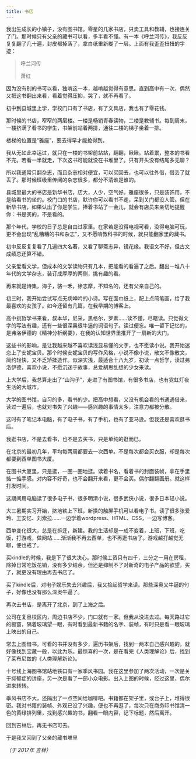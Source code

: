 ```yaml
---
title: 书店
---
```


我出生成长的小镇子，没有图书馆。零星的几家书店，只卖工具和教辅，也接连关了门。那时候只有父亲的藏书可以看，多半看不懂。有一本《呼兰河传》，我反反复复翻了几十遍，封皮都掉落了，拿白纸重新糊了一层。上面有我歪歪扭扭的字迹：

> 呼兰河传
>
> 萧红

因为没有别的书可以看，独啃这一本，越啃越觉得有意思。直到高中有一次，偶然又把这书翻出来看，看着觉得压抑，哭了，就不再看了。

初中到县城里上学，学校门口有了书店，有了文具店，我也有了零花钱。

那时候的书店，窄窄的两层楼。一楼是畅销青春读物，二楼是教辅书。每到周末，一楼挤满了看书的学生，书架前站着两排，通往二楼的梯子坐着一排。

楼梯的位置是“雅座”，要去得早才能抢得到。

我从无如此幸运过，就只在一楼的书架前站站，翻翻，瞅瞅。站着累，整本的书看不完。若看一半就走，下次这书可能就没在书堆里了。只有开头没有结尾多无聊？

所以我通常只翻杂志，而且杂志相对便宜，可以买回去，也可以往外借，借丢了就丢了。那时候班级里传阅的杂志很多，都分不清谁是谁的。

县城里最大的书店是新华书店，店大，人少，空气好。雅座很多，只是装饰用，不是给看书的坐的。校门口的书店，默许你可以看书不走，呆到关门都没人管。但在新华书店，如果认出了你是学生，捧着书站了一会儿，就会有店员来亲切地提醒你：书是买的，不是看的。

那个年代，学校的日子总是自由过家里。在家若是没得电视可看，没得电脑可玩，更不会出现“乱糟糟的书和杂志”，又不愿啃教科书的时候，就只能翻家里的藏书。

初中反反复复看了几遍四大名著，又看了聊斋志异，镜花缘。我语文不好，但古文成绩总还算不错。

父亲爱看文学，但成本的文学读物只有几本，把能看的看遍了之后。翻出一堆八十年代的文学杂志，装订成厚厚的两侧，挑有趣的看。

再来就是诗集，海子，骆一禾，徐志摩，不知名的，还有父亲自己的。

初三时，我开始尝试写点无病呻吟的小诗。写在面巾纸上，配上点简笔画，给了我最喜欢的女孩子。如今还留有几篇，在我早期的博客上。

高中挑哲学书来看，叔本华，尼采，黑格尔，罗素……读不懂，尽瞎读。只觉得文字的写法有趣，还有一些很深奥很牛逼的词语句子。读过便忘。唯一留下记忆的，是弗洛伊德的《精神分析纲要》，在我的认知世界里推开了一扇新的大门。

这些书的影响，是让我越来越不喜欢读浅显易懂的文字，也不愿读小说。我开始迷恋上了安妮宝贝。那个时候安妮宝贝的写作风格，小说不像小说，散文不像散文，简约轻快，又不乏矫揉造作。似深实浅，最适合十八九岁，初读一点哲学，读过弗洛伊德，喜欢小说，不愿沉迷于故事，总爱胡思乱想的少女来读。

上大学后，我总算走出了“山沟子”，走进了有图书馆，有很多书店，也有霓虹灯夜生活的大城市。

大学的图书馆，自习的多，看书的少。把高中想看，又没有机会看的书通通借来，读过一遍后，也就对书失了兴趣——感兴趣的事情太多，注意力都被分散。

这时有了笔记本电脑，有了电子书，有了手机，也有了亚马逊。但我还是喜欢逛书店。

我逛书店，不是去看书，也不是去买书，只是单纯的逛而已。

在北京的最初几年，平均每两周都要去一次西单。不是每次都会买衣服，却是每次都要到西单图书大厦。

在图书大厦里，只是逛，一圈一圈地逛。读着书名，看着书的封面装帧，拿在手里掂一掂手感。对内容不好奇，也不会翻开来看，更不会买。偶尔翻翻画册。就这样打发时间。

这期间用电脑读了很多电子书，很多明清小说，很多武侠小说，很多日本轻小说。

大三暑期实习开始，挤地铁上下班，新换的触屏手机可以看电子书。读了很多张爱玲、王安忆、刘索拉……一边学着wordpress、HTML、CSS，一边写博客。

西单变化很大，总是在拆迁，新建。我的生活却是一成不变着，上班，下班，吃饭，打游戏，做网站……渐渐我不再去西单，也不再逛书店了。游戏越打越觉无聊，便也戒了。

买kindle的时候，我是下了很大决心。那时候工资只有四千，三分之一用在房租，除掉日常吃饭花销，没有多少结余。但还是抑制不了对新奇的电子产品的欲望，买了，就更没有理由再去书店了。

买了kindle后，对电子娱乐失去兴趣后，我又捡起哲学来读。那些深奥又牛逼的句子，好像也没有那么深奥牛逼了。

再次去书店，是离开了北京，到了上海之后。

公司在复旦校区内，周边书店不少，门口就有一家。但我从没进去过。每天路过它的橱窗，隔着玻璃望一眼，有时看到最新书籍的名字、装帧，有时只是看一眼玻璃上映出的自己。

常去上图借书。可看的书并没有多少，遍历书架后，找到一两本自己感兴趣的，就好像找到宝藏一般，以此为乐。最惊喜的一次，是在看完《人类理解论》后，找到了莱布尼兹的《人类理解新论》。

十号线上海图书馆站地铁口有一家季风书园。我在这里参加了两次活动，一次是关于抑郁症的讲座，另一次是看了一部小众电影。出入上图的时候，经过这里，偶尔进来转转。

季风书店不大，还隔出了一点空间给咖啡吧。书籍都在架子里，或台子上，堆得很密。我对书籍的装帧、外观已没了兴趣，便也不再逛了，每次只在商务印书馆清一色的黄绿排列里，找到感兴趣的书，翻看一眼内容，记下标题，然后离开。

回到吉林后，再无书店可去。

于是我又回到了父亲的藏书堆里

*（于 2017年 吉林）*

